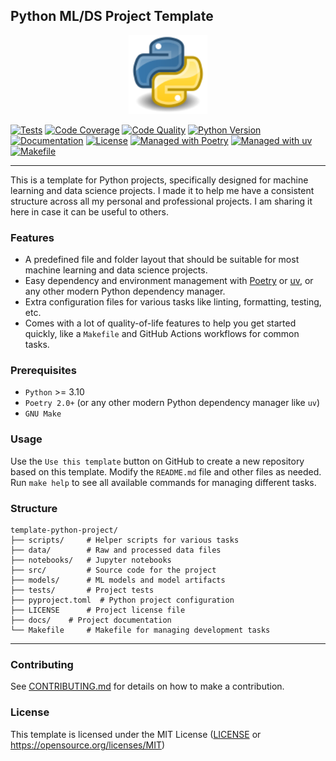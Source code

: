 ## Python ML/DS Project Template

<div align="center">
  <picture>
    <img alt="Python Project Template" src="docs/assets/images/logo.svg" height="25%" width="25%">
  </picture>
</div>

[![Tests](https://img.shields.io/github/actions/workflow/status/habedi/template-python-project/tests.yml?label=tests&style=flat&labelColor=333333&logo=github&logoColor=white)](https://github.com/habedi/template-python-project/actions/workflows/tests.yml)
[![Code Coverage](https://img.shields.io/codecov/c/github/habedi/template-python-project?style=flat&label=coverage&labelColor=333333&logo=codecov&logoColor=white)](https://codecov.io/gh/habedi/template-python-project)
[![Code Quality](https://img.shields.io/codefactor/grade/github/habedi/template-python-project?style=flat&label=code%20quality&labelColor=333333&logo=codefactor&logoColor=white)](https://www.codefactor.io/repository/github/habedi/template-python-project)
[![Python Version](https://img.shields.io/badge/python-%3E=3.10-3776ab?style=flat&labelColor=333333&logo=python&logoColor=white)](https://github.com/habedi/template-python-project)
[![Documentation](https://img.shields.io/badge/docs-latest-8ca0d7?style=flat&labelColor=333333&logo=read-the-docs&logoColor=white)](https://github.com/habedi/template-python-project/blob/main/docs)
[![License](https://img.shields.io/badge/license-MIT-00acc1?style=flat&labelColor=333333&logo=open-source-initiative&logoColor=white)](https://github.com/habedi/template-python-project/blob/main/LICENSE)
[![Managed with Poetry](https://img.shields.io/badge/managed%20with-Poetry-60A5FA?style=flat&logo=poetry&labelColor=333333&logoColor=white)](https://python-poetry.org/)
[![Managed with uv](https://img.shields.io/badge/managed%20with-uv-000000?style=flat&logo=uv&labelColor=333333&logoColor=white)](https://astral.sh/uv)
[![Makefile](https://img.shields.io/badge/managed%20with-Makefile-000000?style=flat&logo=gnu&labelColor=333333&logoColor=white)](https://www.gnu.org/software/make/)

---

This is a template for Python projects, specifically designed for machine learning and data science projects.
I made it to help me have a consistent structure across all my personal and professional projects.
I am sharing it here in case it can be useful to others.

### Features

- A predefined file and folder layout that should be suitable for most machine learning and data science projects.
- Easy dependency and environment management with [Poetry](https://python-poetry.org/)
  or [uv](https://github.com/astral-sh/uv), or any other modern Python dependency manager.
- Extra configuration files for various tasks like linting, formatting, testing, etc.
- Comes with a lot of quality-of-life features to help you get started quickly, like a `Makefile` and GitHub Actions
  workflows for common tasks.

### Prerequisites

- `Python` >= 3.10
- `Poetry 2.0+` (or any other modern Python dependency manager like `uv`)
- `GNU Make`

### Usage

Use the `Use this template` button on GitHub to create a new repository based on this template.
Modify the `README.md` file and other files as needed.
Run `make help` to see all available commands for managing different tasks.

### Structure

```plaintext
template-python-project/
├── scripts/     # Helper scripts for various tasks
├── data/        # Raw and processed data files
├── notebooks/   # Jupyter notebooks
├── src/         # Source code for the project
├── models/      # ML models and model artifacts
├── tests/       # Project tests
├── pyproject.toml  # Python project configuration
├── LICENSE      # Project license file
├── docs/    # Project documentation
└── Makefile     # Makefile for managing development tasks
```

---

### Contributing

See [CONTRIBUTING.md](CONTRIBUTING.md) for details on how to make a contribution.

### License

This template is licensed under the MIT License ([LICENSE](LICENSE) or https://opensource.org/licenses/MIT)
